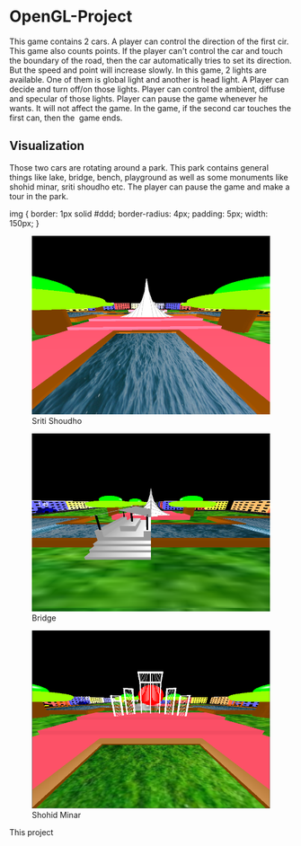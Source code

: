 # OpenGL-Project
This game contains 2 cars. A player can control the direction of the first cir. This game also counts points. If the player can't control the car and touch the boundary of the road, then the car automatically tries to set its direction. But the speed and point will increase slowly.
In this game, 2 lights are available. One of them is global light and another is head light. A Player can decide and turn off/on those lights. Player can control the ambient, diffuse and specular of those lights.
Player can pause the game whenever he wants. It will not affect the game.
In the game, if the second car touches the first can, then the  game ends.

## Visualization ##
Those two cars are rotating around a park. This park contains general things like lake, bridge, bench, playground as well as some monuments like shohid minar, sriti shoudho etc. The player can pause the game and make a tour in the park.

img {
  border: 1px solid #ddd;
  border-radius: 4px;
  padding: 5px;
  width: 150px;
}

<figure>
  <img src="https://github.com/awal-ahmed/OpenGL-Project/blob/main/material/1.png" alt="Sriti Shoudho" title="Sriti Shoudho" />
  <figcaption>Sriti Shoudho</figcaption>
</figure>

<figure>
  <img src="https://github.com/awal-ahmed/OpenGL-Project/blob/main/material/2.png" alt="Sriti Shoudho" title="Bridge" />
  <figcaption>Bridge</figcaption>
</figure>

<figure>
  <img src="https://github.com/awal-ahmed/OpenGL-Project/blob/main/material/3.png" alt="Sriti Shoudho" title="Shohid Minar" />
  <figcaption>Shohid Minar</figcaption>
</figure>


This project
